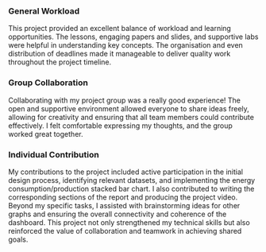 ### General Workload
This project provided an excellent balance of workload and learning opportunities. The lessons, engaging papers and slides, and supportive labs were helpful in understanding key concepts. The organisation and even distribution of deadlines made it manageable to deliver quality work throughout the project timeline.
### Group Collaboration
Collaborating with my project group was a really good experience! The open and supportive environment allowed everyone to share ideas freely, allowing for creativity and ensuring that all team members could contribute effectively. I felt comfortable expressing my thoughts, and the group worked great together.
### Individual Contribution
My contributions to the project included active participation in the initial design process, identifying relevant datasets, and implementing the energy consumption/production stacked bar chart. I also contributed to writing the corresponding sections of the report and producing the project video. Beyond my specific tasks, I assisted with brainstorming ideas for other graphs and ensuring the overall connectivity and coherence of the dashboard. This project not only strengthened my technical skills but also reinforced the value of collaboration and teamwork in achieving shared goals.
